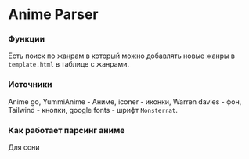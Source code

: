 # Anime Parser
### Функции 
Есть поиск по жанрам в который можно добавлять новые жанры в `template.html` в таблице с жанрами.

### Источники
Anime go, YummiAnime - Аниме, iconer - иконки, Warren davies - фон, Tailwind - кнопки, google fonts - шрифт `Monsterrat`.

### Как работает парсинг аниме
Для сони
